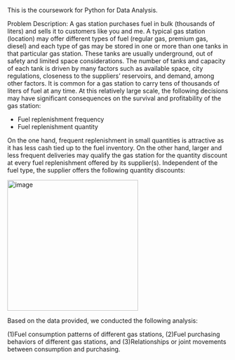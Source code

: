 This is the coursework for Python for Data Analysis.

Problem Description:
A gas station purchases fuel in bulk (thousands of liters) and sells it to customers like you and me. A
typical gas station (location) may offer different types of fuel (regular gas, premium gas, diesel) and each
type of gas may be stored in one or more than one tanks in that particular gas station. These tanks are
usually underground, out of safety and limited space considerations. The number of tanks and capacity
of each tank is driven by many factors such as available space, city regulations, closeness to the
suppliers’ reservoirs, and demand, among other factors. It is common for a gas station to carry tens of
thousands of liters of fuel at any time. At this relatively large scale, the following decisions may have
significant consequences on the survival and profitability of the gas station:
- Fuel replenishment frequency
- Fuel replenishment quantity

On the one hand, frequent replenishment in small quantities is attractive as it has less cash tied up to the
fuel inventory. On the other hand, larger and less frequent deliveries may qualify the gas station for the
quantity discount at every fuel replenishment offered by its supplier(s).
Independent of the fuel type, the supplier offers the following quantity discounts:


<img width="298" alt="image" src="https://github.com/Tianzi0521/Projects-in-JHU/assets/142115795/a7c0b439-905a-4f3e-b3da-2ea4db708f65">

Based on the data provided, we conducted the following analysis:

(1)Fuel consumption patterns of different gas stations, 
(2)Fuel purchasing behaviors of different gas stations, and 
(3)Relationships or joint movements between consumption and purchasing. 

